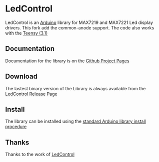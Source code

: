 LedControl
==========
LedControl is an [Arduino](http://arduino.cc) library for MAX7219 and MAX7221 Led display drivers.
This fork add the common-anode support.
The code also works with the [Teensy (3.1)](https://www.pjrc.com/teensy/)

Documentation
-------------
Documentation for the library is on the [Github Project Pages](http://wayoda.github.io/LedControl/)

Download
--------
The lastest binary version of the Library is always available from the 
[LedControl Release Page](https://github.com/PoppyPop/LedControl/releases) 


Install
-------
The library can be installed using the [standard Arduino library install procedure](http://arduino.cc/en/Guide/Libraries)  


Thanks
-------
Thanks to the work of [LedControl](https://github.com/wayoda/LedControl)





